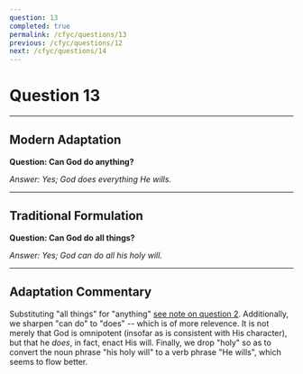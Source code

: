 ```yaml
---
question: 13
completed: true
permalink: /cfyc/questions/13
previous: /cfyc/questions/12
next: /cfyc/questions/14
---
```

# Question 13

---
## Modern Adaptation
**Question: Can God do anything?**

*Answer: Yes; God does everything He wills.*

---
## Traditional Formulation
**Question: Can God do all things?**

*Answer: Yes; God can do all his holy will.*

---
## Adaptation Commentary
Substituting "all things" for "anything" [see note on question 2](/cfyc/questions/2).
Additionally, we sharpen "can do" to "does" -- which is of more relevence. It is not
merely that God is omnipotent (insofar as is consistent with His character),
but that he *does*, in fact, enact His will. Finally, we drop "holy" so as to convert
the noun phrase "his holy will" to a verb phrase "He wills", which seems to flow better. 